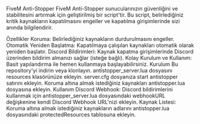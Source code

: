 FiveM Anti-Stopper
FiveM Anti-Stopper sunucularınızın güvenliğini ve stabilitesini artırmak için geliştirilmiş bir script'tir. Bu script, belirlediğiniz kritik kaynakların kapatılmasını engeller ve kapatılma girişimlerinde sizi anında bilgilendirir.

Özellikler
Koruma: Belirlediğiniz kaynakların durdurulmasını engeller.
Otomatik Yeniden Başlatma: Kapatılmaya çalışılan kaynakları otomatik olarak yeniden başlatır.
Discord Bildirimleri: Kaynak kapatma girişimlerinde Discord üzerinden bildirim almanızı sağlar (isteğe bağlı).
Kolay Kurulum ve Kullanım: Basit yapılandırma ile hemen kullanmaya başlayabilirsiniz.
Kurulum
Bu repository'yi indirin veya klonlayın.
antistopper_server.lua dosyasını resources klasörünüze ekleyin.
server.cfg dosyanıza start antistopper satırını ekleyin.
Koruma altına almak istediğiniz kaynakları antistopper.lua dosyasına ekleyin.
Kullanım
Discord Webhook: Discord bildirimlerini kullanmak için antistopper_server.lua dosyasındaki webhookURL değişkenine kendi Discord Webhook URL'nizi ekleyin.
Kaynak Listesi: Koruma altına almak istediğiniz kaynakların adlarını antistopper.lua dosyasındaki protectedResources tablosuna ekleyin.
